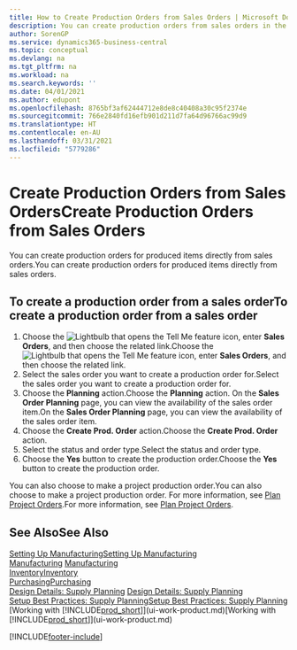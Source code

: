 ```yaml
---
title: How to Create Production Orders from Sales Orders | Microsoft Docs
description: You can create production orders from sales orders in the Sales & Marketing department.
author: SorenGP
ms.service: dynamics365-business-central
ms.topic: conceptual
ms.devlang: na
ms.tgt_pltfrm: na
ms.workload: na
ms.search.keywords: ''
ms.date: 04/01/2021
ms.author: edupont
ms.openlocfilehash: 8765bf3af62444712e8de8c40408a30c95f2374e
ms.sourcegitcommit: 766e2840fd16efb901d211d7fa64d96766ac99d9
ms.translationtype: HT
ms.contentlocale: en-AU
ms.lasthandoff: 03/31/2021
ms.locfileid: "5779286"
---
```

# <a name="create-production-orders-from-sales-orders"></a><span data-ttu-id="655f8-103">Create Production Orders from Sales Orders</span><span class="sxs-lookup"><span data-stu-id="655f8-103">Create Production Orders from Sales Orders</span></span>
<span data-ttu-id="655f8-104">You can create production orders for produced items directly from sales orders.</span><span class="sxs-lookup"><span data-stu-id="655f8-104">You can create production orders for produced items directly from sales orders.</span></span>  

## <a name="to-create-a-production-order-from-a-sales-order"></a><span data-ttu-id="655f8-105">To create a production order from a sales order</span><span class="sxs-lookup"><span data-stu-id="655f8-105">To create a production order from a sales order</span></span>  

1.  <span data-ttu-id="655f8-106">Choose the ![Lightbulb that opens the Tell Me feature](media/ui-search/search_small.png "Tell me what you want to do") icon, enter **Sales Orders**, and then choose the related link.</span><span class="sxs-lookup"><span data-stu-id="655f8-106">Choose the ![Lightbulb that opens the Tell Me feature](media/ui-search/search_small.png "Tell me what you want to do") icon, enter **Sales Orders**, and then choose the related link.</span></span>  
2.  <span data-ttu-id="655f8-107">Select the sales order you want to create a production order for.</span><span class="sxs-lookup"><span data-stu-id="655f8-107">Select the sales order you want to create a production order for.</span></span>  
3.  <span data-ttu-id="655f8-108">Choose the **Planning** action.</span><span class="sxs-lookup"><span data-stu-id="655f8-108">Choose the **Planning** action.</span></span> <span data-ttu-id="655f8-109">On the **Sales Order Planning** page, you can view the availability of the sales order item.</span><span class="sxs-lookup"><span data-stu-id="655f8-109">On the **Sales Order Planning** page, you can view the availability of the sales order item.</span></span>  
4.  <span data-ttu-id="655f8-110">Choose the **Create Prod. Order** action.</span><span class="sxs-lookup"><span data-stu-id="655f8-110">Choose the **Create Prod. Order** action.</span></span>  
5.  <span data-ttu-id="655f8-111">Select the status and order type.</span><span class="sxs-lookup"><span data-stu-id="655f8-111">Select the status and order type.</span></span>  
6.  <span data-ttu-id="655f8-112">Choose the **Yes** button to create the production order.</span><span class="sxs-lookup"><span data-stu-id="655f8-112">Choose the **Yes** button to create the production order.</span></span>

<span data-ttu-id="655f8-113">You can also choose to make a project production order.</span><span class="sxs-lookup"><span data-stu-id="655f8-113">You can also choose to make a project production order.</span></span> <span data-ttu-id="655f8-114">For more information, see [Plan Project Orders](production-how-to-plan-project-orders.md).</span><span class="sxs-lookup"><span data-stu-id="655f8-114">For more information, see [Plan Project Orders](production-how-to-plan-project-orders.md).</span></span>   

## <a name="see-also"></a><span data-ttu-id="655f8-115">See Also</span><span class="sxs-lookup"><span data-stu-id="655f8-115">See Also</span></span>  
[<span data-ttu-id="655f8-116">Setting Up Manufacturing</span><span class="sxs-lookup"><span data-stu-id="655f8-116">Setting Up Manufacturing</span></span>](production-configure-production-processes.md)  
<span data-ttu-id="655f8-117">[Manufacturing](production-manage-manufacturing.md)  </span><span class="sxs-lookup"><span data-stu-id="655f8-117">[Manufacturing](production-manage-manufacturing.md)  </span></span>  
[<span data-ttu-id="655f8-118">Inventory</span><span class="sxs-lookup"><span data-stu-id="655f8-118">Inventory</span></span>](inventory-manage-inventory.md)  
[<span data-ttu-id="655f8-119">Purchasing</span><span class="sxs-lookup"><span data-stu-id="655f8-119">Purchasing</span></span>](purchasing-manage-purchasing.md)  
<span data-ttu-id="655f8-120">[Design Details: Supply Planning](design-details-supply-planning.md) </span><span class="sxs-lookup"><span data-stu-id="655f8-120">[Design Details: Supply Planning](design-details-supply-planning.md) </span></span>  
[<span data-ttu-id="655f8-121">Setup Best Practices: Supply Planning</span><span class="sxs-lookup"><span data-stu-id="655f8-121">Setup Best Practices: Supply Planning</span></span>](setup-best-practices-supply-planning.md)  
<span data-ttu-id="655f8-122">[Working with [!INCLUDE[prod_short](includes/prod_short.md)]](ui-work-product.md)</span><span class="sxs-lookup"><span data-stu-id="655f8-122">[Working with [!INCLUDE[prod_short](includes/prod_short.md)]](ui-work-product.md)</span></span>


[!INCLUDE[footer-include](includes/footer-banner.md)]